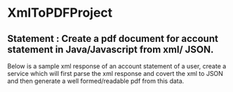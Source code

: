 # XmlToPDFProject

## Statement : Create a pdf document for account statement in Java/Javascript from xml/ JSON.

Below is a sample xml response of an account statement of a user, create a service which will first parse the xml response and covert the xml 
to JSON and then  generate a well formed/readable pdf from this data.
